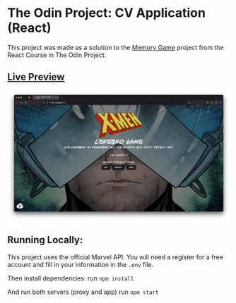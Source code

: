 # The Odin Project: CV Application (React)

This project was made as a solution to the [Memory Game](https://www.theodinproject.com/lessons/node-path-react-new-memory-card#solutions) project from the React Course in The Odin Project.

## [Live Preview](https://cool-fairy-f06959.netlify.app/)

![Preview](/public/images/preview.png)

## Running Locally: 

This project uses the official Marvel API.
You will need a register for a free account and fill in your information in the ```.env``` file.

Then install dependencies:
run ```npm install```

And run both servers (proxy and app)
run ```npm start```
